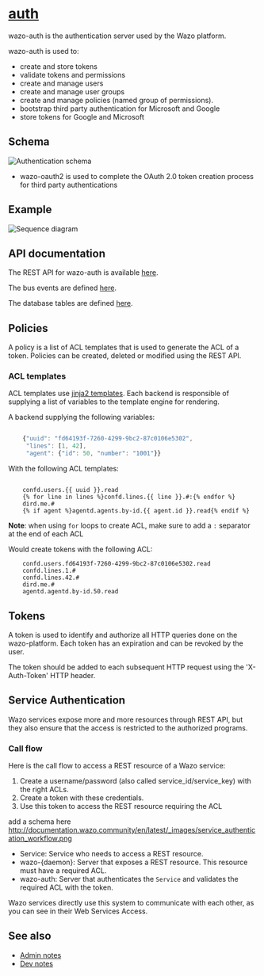 # [auth](https://github.com/wazo-platform/wazo-auth)

wazo-auth is the authentication server used by the Wazo platform.

wazo-auth is used to:

* create and store tokens
* validate tokens and permissions
* create and manage users
* create and manage user groups
* create and manage policies (named group of permissions).
* bootstrap third party authentication for Microsoft and Google
* store tokens for Google and Microsoft

## Schema

![Authentication schema](diagram.svg)

* wazo-oauth2 is used to complete the OAuth 2.0 token creation process for third party authentications

## Example

![Sequence diagram](sequence-diagram.svg)

## API documentation

The REST API for wazo-auth is available [here](../api/authentication.html).

The bus events are defined [here](https://github.com/wazo-platform/xivo-bus/blob/master/xivo_bus/resources/auth/events.py).

The database tables are defined [here](https://github.com/wazo-platform/wazo-auth/blob/master/wazo_auth/database/models.py).

## Policies

A policy is a list of ACL templates that is used to generate the ACL of a token. Policies
can be created, deleted or modified using the REST API.

### ACL templates

ACL templates use [jinja2 templates](http://jinja.pocoo.org/docs/2.9/templates/#). Each backend is responsible of supplying a list of variables
to the template engine for rendering.

A backend supplying the following variables:

```javascript

    {"uuid": "fd64193f-7260-4299-9bc2-87c0106e5302",
     "lines": [1, 42],
     "agent": {"id": 50, "number": "1001"}}
```

With the following ACL templates:

```

    confd.users.{{ uuid }}.read
    {% for line in lines %}confd.lines.{{ line }}.#:{% endfor %}
    dird.me.#
    {% if agent %}agentd.agents.by-id.{{ agent.id }}.read{% endif %}
```

**Note**: when using `for` loops to create ACL, make sure to add a `:` separator at the end of
          each ACL

Would create tokens with the following ACL:

```
    confd.users.fd64193f-7260-4299-9bc2-87c0106e5302.read
    confd.lines.1.#
    confd.lines.42.#
    dird.me.#
    agentd.agentd.by-id.50.read
```

## Tokens

A token is used to identify and authorize all HTTP queries done on the wazo-platform. Each token has an expiration
and can be revoked by the user.

The token should be added to each subsequent HTTP request using the 'X-Auth-Token' HTTP header.

## Service Authentication

Wazo services expose more and more resources through REST API, but they also ensure that the access
is restricted to the authorized programs.


### Call flow

Here is the call flow to access a REST resource of a Wazo service:

1. Create a username/password (also called service_id/service_key) with the right ACLs.
2. Create a token with these credentials.
3. Use this token to access the REST resource requiring the ACL

add a schema here http://documentation.wazo.community/en/latest/_images/service_authentication_workflow.png

* Service: Service who needs to access a REST resource.
* wazo-{daemon}: Server that exposes a REST resource. This resource must have a required ACL.
* wazo-auth: Server that authenticates the `Service` and validates the required ACL with the token.

Wazo services directly use this system to communicate with each other, as you can see in their Web
Services Access.

## See also

* [Admin notes](authentication-admin.html)
* [Dev notes](authentication-admin.html)
